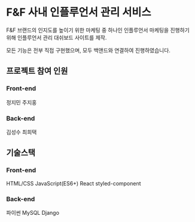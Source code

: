 # F&F 사내 인플루언서 관리 서비스

F&F 브랜드의 인지도를 높이기 위한 마케팅 중 하나인
인플루언서 마케팅을 진행하기 위해 인플루언서 관리 대쉬보드 사이트를 제작.

모든 기능은 전부 직접 구현했으며, 모두 백앤드와 연결하여 진행하였습니다.

## 프로젝트 참여 인원

### Front-end

정지민
주지홍

### Back-end

김성수
최희택
<br>

## 기술스택

### Front-end

HTML/CSS
JavaScript(ES6+)
React
styled-component
<br>

### Back-end

파이썬
MySQL
Django
<br>

